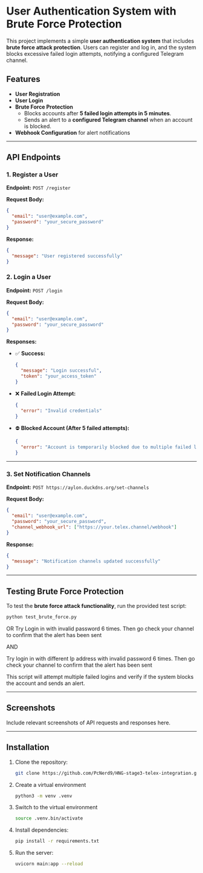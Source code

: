 # User Authentication System with Brute Force Protection

This project implements a simple **user authentication system** that includes **brute force attack protection**. Users can register and log in, and the system blocks excessive failed login attempts, notifying a configured Telegram channel.

## Features

- **User Registration**
- **User Login**
- **Brute Force Protection**
  - Blocks accounts after **5 failed login attempts in 5 minutes**.
  - Sends an alert to a **configured Telegram channel** when an account is blocked.
- **Webhook Configuration** for alert notifications

---

## API Endpoints

### 1. Register a User

**Endpoint:** `POST /register`

**Request Body:**

```json
{
  "email": "user@example.com",
  "password": "your_secure_password"
}
```

**Response:**

```json
{
  "message": "User registered successfully"
}
```

### 2. Login a User

**Endpoint:** `POST /login`

**Request Body:**

```json
{
  "email": "user@example.com",
  "password": "your_secure_password"
}
```

**Responses:**

- ✅ **Success:**
  ```json
  {
    "message": "Login successful",
    "token": "your_access_token"
  }
  ```
- ❌ **Failed Login Attempt:**
  ```json
  {
    "error": "Invalid credentials"
  }
  ```
- ⛔ **Blocked Account (After 5 failed attempts):**
  ```json
  {
    "error": "Account is temporarily blocked due to multiple failed login attempts. An alert has been sent."
  }
  ```

---

### 3. Set Notification Channels

**Endpoint:** `POST https://aylon.duckdns.org/set-channels`

**Request Body:**

```json
{
  "email": "user@example.com",
  "password": "your_secure_password",
  "channel_webhook_url": ["https://your.telex.channel/webhook"]
}
```

**Response:**

```json
{
  "message": "Notification channels updated successfully"
}
```

---

## Testing Brute Force Protection

To test the **brute force attack functionality**, run the provided test script:

```sh
python test_brute_force.py
```
OR
Try Login in with invalid password 6 times. Then go check your channel to confirm that the alert has been sent

AND

Try login in with different Ip address with invalid password 6 times. Then go check your channel to confirm that the alert has been sent

This script will attempt multiple failed logins and verify if the system blocks the account and sends an alert.

---

## Screenshots

Include relevant screenshots of API requests and responses here.

---

## Installation

1. Clone the repository:
   ```sh
   git clone https://github.com/PcNerd9/HNG-stage3-telex-integration.git
   ```
2. Create a virtual environment
   ```sh
   python3 -m venv .venv
   ```
3. Switch to the virtual environment
   ```sh
   source .venv.bin/activate
   ```
4. Install dependencies:
   ```sh
   pip install -r requirements.txt
   ```
5. Run the server:
   ```sh
   uvicorn main:app --reload
   ```

